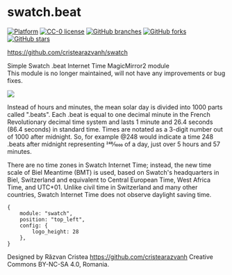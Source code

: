 # swatch.beat

[![Platform](https://img.shields.io/badge/platform-MagicMirror2-informational)](https://github.com/cristearazvanh/MagicMirror2)
[![CC-0 license](https://img.shields.io/badge/License-CC--4.0-blue.svg)](https://creativecommons.org/licenses/by-nd/4.0)
[![GitHub branches](https://badgen.net/github/branches/cristearazvanh/swatch)](https://github.com/cristearazvanh/swatch)
[![GitHub forks](https://badgen.net/github/forks/cristearazvanh/swatch)](https://github.com/cristearazvanh/swatch)
[![GitHub stars](https://badgen.net/github/stars/cristearazvanh/swatch)](https://github.com/cristearazvanh/swatch)

https://github.com/cristearazvanh/swatch

Simple Swatch .beat Internet Time MagicMirror2 module
<br>This module is no longer maintained, will not have any improvements or bug fixes.

<img src=https://github.com/cristearazvanh/swatch.beat/raw/master/preview.png>

Instead of hours and minutes, the mean solar day is divided into 1000 parts called ".beats". Each .beat is equal to one decimal minute in the French Revolutionary decimal time system and lasts 1 minute and 26.4 seconds (86.4 seconds) in standard time. Times are notated as a 3-digit number out of 1000 after midnight. So, for example @248 would indicate a time 248 .beats after midnight representing ​248⁄1000 of a day, just over 5 hours and 57 minutes.

There are no time zones in Swatch Internet Time; instead, the new time scale of Biel Meantime (BMT) is used, based on Swatch's headquarters in Biel, Switzerland and equivalent to Central European Time, West Africa Time, and UTC+01. Unlike civil time in Switzerland and many other countries, Swatch Internet Time does not observe daylight saving time.

	{
		module: "swatch",
		position: "top_left",
		config: {
			logo_height: 28
		},
	}

Designed by Răzvan Cristea
https://github.com/cristearazvanh
Creative Commons BY-NC-SA 4.0, Romania.
